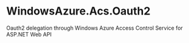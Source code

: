 WindowsAzure.Acs.Oauth2
=======================

Oauth2 delegation through Windows Azure Access Control Service for ASP.NET Web API
